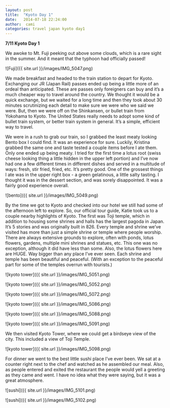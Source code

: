 ```yaml
---
layout: post
title:  "Kyoto Day 1"
date:   2014-07-18 22:24:00
author:  cami
categories: travel japan kyoto day1
---
```

__7/11  Kyoto Day 1__

We awoke to Mt. Fuji peeking out above some clouds, which is a rare sight in the summer. And it meant that the typhoon had officially passed!

![Fuji]({{ site.url }}/images/IMG_5047.png)

We made breakfast and headed to the train station to depart for Kyoto. Exchanging our JR (Japan Rail) passes ended up being a little more of an ordeal than anticipated. These are passes only foreigners can buy and it’s a much cheaper way to travel around the country. We thought it would be a quick exchange, but we waited for a long time and then they took about 30 minutes scrutinizing each detail to make sure we were who we said we were. But, then we were off on the Shinkansen, or bullet train from Yokohama to Kyoto. The United States really needs to adopt some kind of bullet train system, or better train system in general. It’s a simple, efficient way to travel.

We were in a rush to grab our train, so I grabbed the least meaty looking Bento box I could find. It was an experience for sure. Luckily, Kristina grabbed the same one and taste tested a couple items before I ate them. Only one ended up being meaty. I tried for the first time a lotus root (swiss cheese looking thing a little hidden in the upper left portion) and I’ve now had one a few different times in different dishes and served in a multitude of ways: fresh, stir fried, fried, etc. It’s pretty good. One of the grossest things I ate was in the upper right box - a green gelatinous, a little salty tasting. I thought it was in the dessert section, and was sorely disappointed. It was a fairly good experience overall.

![bento]({{ site.url }}/images/IMG_5049.png)

By the time we got to Kyoto and checked into our hotel we still had some of the afternoon left to explore. So, our official tour guide, Katie took us to a couple nearby highlights of Kyoto. The first was Toji temple, which in addition to housing some shrines and halls has the largest pagoda in Japan. It’s 5 stories and was originally built in 826. Every temple and shrine we’ve visited has more than just a simple shrine or temple where people worship. There are always extensive grounds to explore, often with ponds, lotus flowers, gardens, multiple mini shrines and statues, etc. This one was no exception, although it did have less than some. Also, the lotus flowers here are HUGE. Way bigger than any place I’ve ever seen. Each shrine and temple has been beautiful and peaceful. (With an exception to the peaceful part for some of the temples overrun with tourists.)

![kyoto tower]({{ site.url }}/images/IMG_5051.png)

![kyoto tower]({{ site.url }}/images/IMG_5052.png)

![kyoto tower]({{ site.url }}/images/IMG_5072.png)

![kyoto tower]({{ site.url }}/images/IMG_5086.png)

![kyoto tower]({{ site.url }}/images/IMG_5088.png)

![kyoto tower]({{ site.url }}/images/IMG_5091.png)

We then visited Kyoto Tower, where we could get a birdseye view of the city. This included a view of Toji Temple.

![kyoto tower]({{ site.url }}/images/IMG_5098.png)

For dinner we went to the best little sushi place I’ve ever been. We sat at a counter right next to the chef and watched as he assembled our meal. Also, as people entered and exited the restaurant the people would yell a greeting as they came and went. I have no idea what they were saying, but it was a great atmosphere.

![sushi]({{ site.url }}/images/IMG_5101.png)

![sushi]({{ site.url }}/images/IMG_5102.png)
